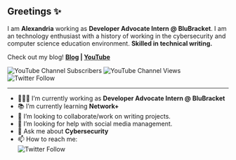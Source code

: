 ## Greetings ✨

I am **Alexandria** working as **Developer Advocate Intern @ BluBracket**. I am an technology enthusiast with a history of working in the cybersecurity and computer science education environment. **Skilled in technical writing.**

Check out my blog! **[Blog](https://alexandriastech.com/) | [YouTube](https://www.youtube.com/alexandriastech)**


![YouTube Channel Subscribers](https://img.shields.io/youtube/channel/subscribers/UC6uIsgftOQklQjRpUG9CkmQ?logoColor=%23E3056C&style=social)
![YouTube Channel Views](https://img.shields.io/youtube/channel/views/UC6uIsgftOQklQjRpUG9CkmQ?logoColor=%23E3056C&style=social)
![Twitter Follow](https://img.shields.io/twitter/follow/alexandriastech?logoColor=%23E3056C&style=social)

---

- 👩🏽‍💻 I’m currently working as **Developer Advocate Intern @ BluBracket**
- 📚 I’m currently learning **Network+**
- 👯 I’m looking to collaborate/work on writing projects.
- 🤔 I’m looking for help with social media management. 
- 💬 Ask me about **Cybersecurity**
- 📫 How to reach me: <br> ![Twitter Follow](https://img.shields.io/twitter/url?label=alexandriasTech&logoColor=%23E3056C&style=social&url=https%3A%2F%2Ftwitter.com%2Falexandriastech)
